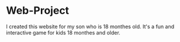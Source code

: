 # Web-Project

I created this website for my son who is 18 monthes old. It's a fun and interactive game for kids 18 monthes and older. 